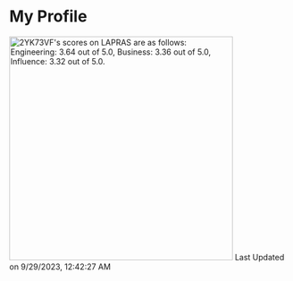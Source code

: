 # My Profile

<!--START_SECTION:lapras-card-->
<p ><a href="https://lapras.com/public/2YK73VF" target="_blank" rel="noopener noreferrer"><img alt="2YK73VF's scores on LAPRAS are as follows: Engineering: 3.64 out of 5.0, Business: 3.36 out of 5.0, Influence: 3.32 out of 5.0." src="https://lapras-card-generator.vercel.app/api/svg?e=3.64&b=3.36&i=3.32&b1=%23020E27&b2=%230E5593&i1=%23004736&i2=%2300bf8f&l=en" width="400" ></a>  
Last Updated on 9/29/2023, 12:42:27 AM</p>
<!--END_SECTION:lapras-card-->
